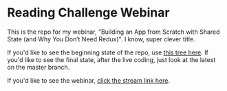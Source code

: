 # Reading Challenge Webinar

This is the repo for my webinar, "Building an App from Scratch with Shared State (and Why You Don’t Need Redux)". I know, super clever title.

If you'd like to see the beginning state of the repo, use [this tree here](). If you'd like to see the final state, after the live coding, just look at the latest on the master branch.

If you'd like to see the webinar, [click the stream link here](https://youtu.be/vrmpUCpmawg).
